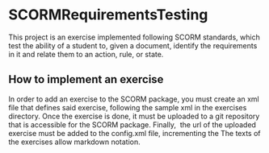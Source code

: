 # SCORMRequirementsTesting
This project is an exercise implemented following SCORM standards, which test the ability of a student to, given a document, identify the requirements in it and relate them to an action, rule, or state.

## How to implement an exercise
In order to add an exercise to the SCORM package, you must create an xml file that defines said exercise, following the sample xml in the exercises directory. Once the exercise is done, it must be uploaded to a git repository that is accessible for the SCORM package. Finally,  the url of the uploaded exercise must be added to the config.xml file, incrementing the The texts of the exercises allow markdown notation.
